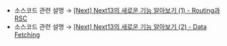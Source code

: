 * 소스코드 관련 설명 → <a href='https://jforj.tistory.com/336'>[Next] Next13의 새로운 기능 알아보기 (1) - Routing과 RSC</a>
* 소스코드 관련 설명 → <a href='https://jforj.tistory.com/337'>[Next] Next13의 새로운 기능 알아보기 (2) - Data Fetching</a>